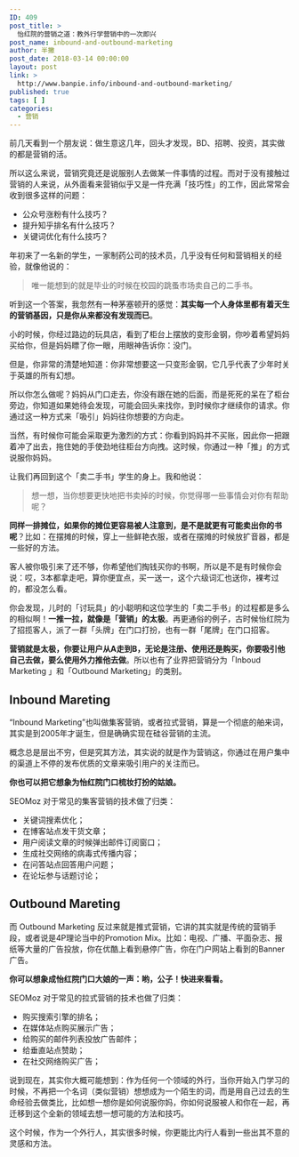 ```yaml
---
ID: 409
post_title: >
  怡红院的营销之道：教外行学营销中的一次即兴
post_name: inbound-and-outbound-marketing
author: 半撇
post_date: 2018-03-14 00:00:00
layout: post
link: >
  http://www.banpie.info/inbound-and-outbound-marketing/
published: true
tags: [ ]
categories:
  - 营销
---
```

前几天看到一个朋友说：做生意这几年，回头才发现，BD、招聘、投资，其实做的都是营销的活。

所以这么来说，营销究竟还是说服别人去做某一件事情的过程。而对于没有接触过营销的人来说，从外面看来营销似乎又是一件充满「技巧性」的工作，因此常常会收到很多这样的问题：

*   公众号涨粉有什么技巧？
*   提升知乎排名有什么技巧？
*   关键词优化有什么技巧？

年初来了一名新的学生，一家制药公司的技术员，几乎没有任何和营销相关的经验，就像他说的：

> 唯一能想到的就是毕业的时候在校园的跳蚤市场卖自己的二手书。

听到这一个答案，我忽然有一种茅塞顿开的感觉：**其实每一个人身体里都有着天生的营销基因，只是你从来都没有发现而已**。

小的时候，你经过路边的玩具店，看到了柜台上摆放的变形金钢，你吵着希望妈妈买给你，但是妈妈瞟了你一眼，用眼神告诉你：没门。

但是，你非常的清楚地知道：你非常想要这一只变形金钢，它几乎代表了少年时关于英雄的所有幻想。

所以你怎么做呢？妈妈从门口走去，你没有跟在她的后面，而是死死的呆在了柜台旁边，你知道如果她待会发现，可能会回头来找你，到时候你才继续你的请求。你通过这一种方式来「吸引」妈妈往你想要的方向走。

当然，有时候你可能会采取更为激烈的方式：你看到妈妈并不买账，因此你一把跟着冲了出去，拖住她的手使劲地往柜台方向拽。这时候，你通过一种「推」的方式说服你妈妈。

让我们再回到这个「卖二手书」学生的身上。我和他说：

> 想一想，当你想要更快地把书卖掉的时候，你觉得哪一些事情会对你有帮助呢？

**同样一排摊位，如果你的摊位更容易被人注意到，是不是就更有可能卖出你的书呢**？比如：在摆摊的时候，穿上一些鲜艳衣服，或者在摆摊的时候放扩音器，都是一些好的方法。

客人被你吸引来了还不够，你希望他们掏钱买你的书啊，所以是不是有时候你会说：哎，3本都拿走吧，算你便宜点，买一送一，这个六级词汇也送你，裸考过的，都没怎么看。

你会发现，儿时的「讨玩具」的小聪明和这位学生的「卖二手书」的过程都是多么的相似啊！**一推一拉，就像是「营销」的太极**。再更通俗的例子，古时候怡红院为了招揽客人，派了一群「头牌」在门口打扮，也有一群「尾牌」在门口招客。

**营销就是太极，你要让用户从A走到B，无论是注册、使用还是购买，你要吸引他自己去做，要么使用外力推他去做**。所以也有了业界把营销分为「Inboud Marketing 」和「Outbound Marketing」的类别。

## Inbound Mareting

“Inbound Marketing”也叫做集客营销，或者拉式营销，算是一个彻底的舶来词，其实是到2005年才诞生，但是确确实现在硅谷营销的主流。

概念总是层出不穷，但是究其方法，其实说的就是作为营销这，你通过在用户集中的渠道上不停的发布优质的文章来吸引用户的关注而已。

**你也可以把它想象为怡红院门口梳妆打扮的姑娘。**

SEOMoz 对于常见的集客营销的技术做了归类：

*   关键词搜素优化；
*   在博客站点发干货文章；
*   用户阅读文章的时候弹出邮件订阅窗口；
*   生成社交网络的病毒式传播内容；
*   在问答站点回答用户问题；
*   在论坛参与话题讨论；

## Outbound Mareting

而 Outbound Marketing 反过来就是推式营销，它讲的其实就是传统的营销手段，或者说是4P理论当中的Promotion Mix。比如：电视、广播、平面杂志、报纸等大量的广告投放，你在优酷上看到悬停广告，你在门户网站上看到的Banner广告。

**你可以想象成怡红院门口大娘的一声：哟，公子！快进来看看。**

SEOMoz 对于常见的拉式营销的技术也做了归类：

*   购买搜索引擎的排名；
*   在媒体站点购买展示广告；
*   给购买的邮件列表投放广告邮件；
*   给垂直站点赞助；
*   在社交网络购买广告；

说到现在，其实你大概可能想到：作为任何一个领域的外行，当你开始入门学习的时候，不再把一个名词（类似营销）想想成为一个陌生的词，而是用自己过去的生命经验去做类比，比如想一想你是如何说服你妈，你如何说服被人和你在一起，再迁移到这个全新的领域去想一想可能的方法和技巧。

这个时候，作为一个外行人，其实很多时候，你更能比内行人看到一些出其不意的灵感和方法。